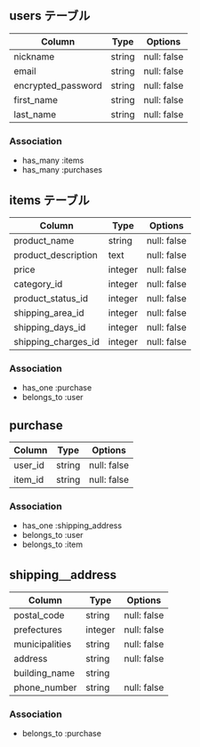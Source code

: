 ## users テーブル

| Column             |  Type     |   Options     |
| ------------------ | --------- | ------------- |
| nickname           | string    | null: false   |
| email              | string    | null: false   |
| encrypted_password | string    | null: false   |
| first_name         | string    | null: false   |
| last_name          | string    | null: false   |

### Association

- has_many :items
- has_many :purchases

## items テーブル

| Column              |  Type     |   Options     |
| ------------------- | --------- | ------------- |
| product_name        | string    | null: false   |
| product_description | text      | null: false   |
| price               | integer   | null: false   |
| category_id         | integer   | null: false   |
| product_status_id   | integer   | null: false   |
| shipping_area_id    | integer   | null: false   |
| shipping_days_id    | integer   | null: false   |
| shipping_charges_id | integer   | null: false   |

### Association

- has_one    :purchase
- belongs_to :user

## purchase

| Column              |  Type    |   Options     |
| ------------------- | -------- | ------------- |
| user_id             | string   | null: false   |
| item_id             | string   | null: false   |

### Association

- has_one     :shipping_address
- belongs_to  :user
- belongs_to  :item

## shipping＿address

| Column              |  Type     |   Options     |
| ------------------- | --------- | ------------- |
| postal_code         | string    | null: false   |
| prefectures         | integer   | null: false   |
| municipalities      | string    | null: false   |
| address             | string    | null: false   |
| building_name       | string    |               |
| phone_number        | string    | null: false   |

### Association

- belongs_to :purchase

